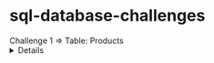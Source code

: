 # sql-database-challenges

<summary> Challenge 1 => Table: Products <summary>

<details>
+-------------+---------+
| Column Name | Type    |
+-------------+---------+
| product_id  | int     |
| low_fats    | enum    |
| recyclable  | enum    |
+-------------+---------+

In SQL, product_id is the primary key for this table.
low_fats is an ENUM of type ('Y', 'N') where 'Y' means this product is low fat and 'N' means it is not.
recyclable is an ENUM of types ('Y', 'N') where 'Y' means this product is recyclable and 'N' means it is not.
 

Find the ids of products that are both low fat and recyclable.

Return the result table in any order.

The result format is in the following example.

<details>